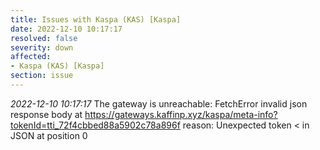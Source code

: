 ```yaml
---
title: Issues with Kaspa (KAS) [Kaspa]
date: 2022-12-10 10:17:17
resolved: false
severity: down
affected:
- Kaspa (KAS) [Kaspa]
section: issue
---
```


*2022-12-10 10:17:17* The gateway is unreachable: FetchError invalid json response body at https://gateways.kaffinp.xyz/kaspa/meta-info?tokenId=tti_72f4cbbed88a5902c78a896f reason: Unexpected token < in JSON at position 0